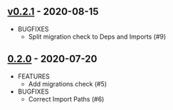 ## [v0.2.1](https://gitea.com/gitea/gitea-vet/releases/tag/v0.2.1) - 2020-08-15

* BUGFIXES
  * Split migration check to Deps and Imports (#9)

## [0.2.0](https://gitea.com/gitea/gitea-vet/pulls?q=&type=all&state=closed&milestone=1272) - 2020-07-20

* FEATURES
  * Add migrations check (#5)
* BUGFIXES
  * Correct Import Paths (#6)
